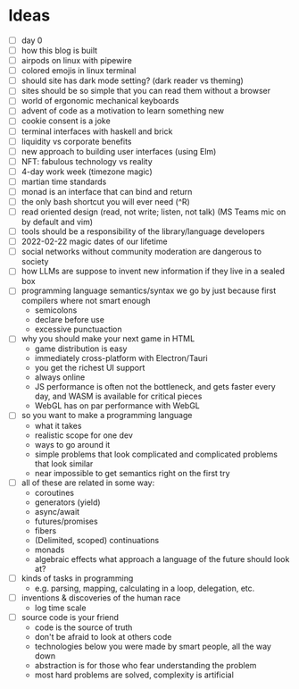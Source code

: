 # Ideas

- [ ] day 0
- [ ] how this blog is built
- [ ] airpods on linux with pipewire
- [ ] colored emojis in linux terminal
- [ ] should site has dark mode setting? (dark reader vs theming)
- [ ] sites should be so simple that you can read them without a browser
- [ ] world of ergonomic mechanical keyboards
- [ ] advent of code as a motivation to learn something new
- [ ] cookie consent is a joke
- [ ] terminal interfaces with haskell and brick
- [ ] liquidity vs corporate benefits
- [ ] new approach to building user interfaces (using Elm)
- [ ] NFT: fabulous technology vs reality
- [ ] 4-day work week (timezone magic)
- [ ] martian time standards
- [ ] monad is an interface that can bind and return
- [ ] the only bash shortcut you will ever need (^R)
- [ ] read oriented design (read, not write; listen, not talk) (MS Teams mic on by default and vim)
- [ ] tools should be a responsibility of the library/language developers
- [ ] 2022-02-22 magic dates of our lifetime
- [ ] social networks without community moderation are dangerous to society
- [ ] how LLMs are suppose to invent new information if they live in a sealed box
- [ ] programming language semantics/syntax we go by just because first compilers where not smart enough
    - semicolons
    - declare before use
    - excessive punctuaction
- [ ] why you should make your next game in HTML
    - game distribution is easy
    - immediately cross-platform with Electron/Tauri
    - you get the richest UI support
    - always online
    - JS performance is often not the bottleneck, and gets faster every day, and WASM is available for critical pieces
    - WebGL has on par performance with WebGL
- [ ] so you want to make a programming language
    - what it takes
    - realistic scope for one dev
    - ways to go around it
    - simple problems that look complicated and complicated problems that look similar
    - near impossible to get semantics right on the first try
- [ ] all of these are related in some way:
    - coroutines
    - generators (yield)
    - async/await
    - futures/promises
    - fibers
    - (Delimited, scoped) continuations
    - monads
    - algebraic effects
    what approach a language of the future should look at?
- [ ] kinds of tasks in programming
    - e.g. parsing, mapping, calculating in a loop, delegation, etc.
- [ ] inventions & discoveries of the human race
    - log time scale
- [ ] source code is your friend
    - code is the source of truth
    - don't be afraid to look at others code
    - technologies below you were made by smart people, all the way down
    - abstraction is for those who fear understanding the problem
    - most hard problems are solved, complexity is artificial
